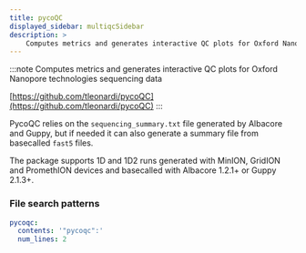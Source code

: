 ```yaml
---
title: pycoQC
displayed_sidebar: multiqcSidebar
description: >
    Computes metrics and generates interactive QC plots for Oxford Nanopore technologies sequencing data
---
```


<!--
~~~~~ DO NOT EDIT ~~~~~
This file is autogenerated from the MultiQC module python docstring.
Do not edit the markdown, it will be overwritten.

File path for the source of this content: multiqc/modules/pycoqc/pycoqc.py
~~~~~~~~~~~~~~~~~~~~~~~
-->

:::note
Computes metrics and generates interactive QC plots for Oxford Nanopore technologies sequencing data

[https://github.com/tleonardi/pycoQC](https://github.com/tleonardi/pycoQC)
:::

PycoQC relies on the `sequencing_summary.txt` file generated by Albacore and Guppy,
but if needed it can also generate a summary file from basecalled `fast5` files.

The package supports 1D and 1D2 runs generated with MinION, GridION and PromethION
devices and basecalled with Albacore 1.2.1+ or Guppy 2.1.3+.

### File search patterns

```yaml
pycoqc:
  contents: '"pycoqc":'
  num_lines: 2
```
    